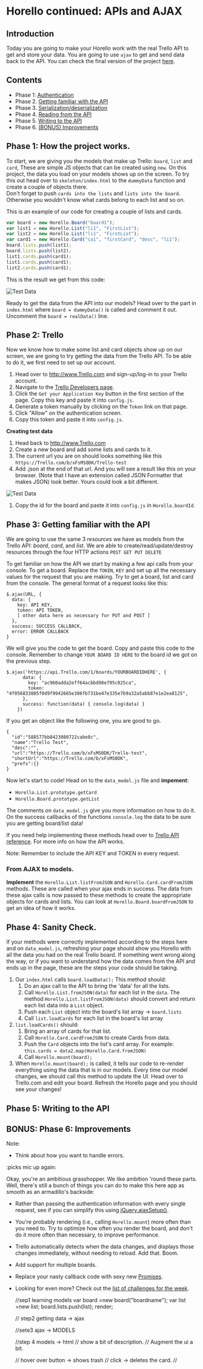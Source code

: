 # Horello continued: APIs and AJAX

## Introduction

Today you are going to make your Horello work with the real Trello API to get and
store your data. You are going to use `ajax` to get and send data back to the API.
You can check the final version of the project [here](http://horizons-school-of-technology.github.io/week02/day4/2_Horello-ajax/solution/index.html).

## Contents

- Phase 1: [Authentication](#phase-1-authentication)
- Phase 2. [Getting familiar with the API](#phase-2-getting-familiar-with-the-api)
- Phase 3. [Serialization/deserialization](#phase-3-serializationdeserialization)
- Phase 4. [Reading from the API](#phase-4-reading-from-the-api)
- Phase 5. [Writing to the API](#phase-5-writing-to-the-api)
- Phase 6. [(BONUS) Improvements](#bonus-phase-6-improvements)


## Phase 1: How the project works.

To start, we are giving you the models that make up Trello: `board`, `list` and `card`,
These are simple JS objects that can be created using `new`. On this project, the
data you load on your models shows up on the screen. To try this out head over to `skeleton/index.html` to the `dummyData` function and create a couple of objects there.  
Don't forget to push `cards into the lists` and `lists into the board`. Otherwise you wouldn't know what cards belong to each list and so on.

This is an example of our code for creating a couple of lists and cards.

```javascript
var board = new Horello.Board("board1");
var list1 = new Horello.List("li1", "FirstList");
var list2 = new Horello.List("li1", "FirstList");
var card1 = new Horello.Card("ca1", "firstCard", "desc", "li1");
board.lists.push(list1);
board.lists.push(list2);
list1.cards.push(card1);
list1.cards.push(card1);
list2.cards.push(card1);
```

This is the result we get from this code:

![Test Data](images/capture1.jpeg)

Ready to get the data from the API into our models? Head over to the part in
`index.html` where `board = dummyData()` is called and comment it out. Uncomment the
`board = realData()` line.

## Phase 2: Trello

Now we know how to make some list and card objects show up on our screen, we are
going to try getting the data from the Trello API. To be able to do it, we first
need to set up our account.

1. Head over to http://www.Trello.com and sign-up/log-in to your Trello account.
1. Navigate to the [Trello
   Developers page](https://developers.Trello.com/get-started/start-building).
1. Click the `Get your Application Key` button in the first section of
   the page. Copy this key and paste it into `config.js`.
1. Generate a token manually by clicking on the `Token` link on that page.
1. Click "Allow" on the authentication screen.
1. Copy this token and paste it into `config.js`.

**Creating test data**
1. Head back to http://www.Trello.com
1. Create a new board and add some lists and cards to it.
1. The current url you are on should looks something like this `https://Trello.com/b/xFsMS0DK/Trello-test`
1. Add .json at the end of that url. And you will see a result like this on your
browser. (Note that I have an extension called JSON Formatter that makes JSON) look
better. Yours could look a bit different.

![Test Data](images/capture2.jpeg)

1. Copy the id for the board and paste it into `config.js` in `Horello.boardId`.

## Phase 3: Getting familiar with the API

We are going to use the same 3 _resources_ we have as models from the Trello API:
 _board_, _card_, and _list_. We are able to create/read/update/destroy resources
 through the four HTTP actions `POST GET PUT DELETE`

To get familiar on how the API we start by making a few api calls from your console.
To get a board. Replace the `TOKEN`, `KEY` and set up all the necessary values for
the request that you are making. Try to get a board, list and card from the console.
The general format of a request looks like this:

```
$.ajax(URL, {
  data: {
    key: API KEY,
    token: API TOKEN,
    [ other data here as necessary for PUT and POST ]
  },
  success: SUCCESS CALLBACK,
  error: ERROR CALLBACK
}
```

We will give you the code to get the board. Copy and paste this code to the console. Remember to change `YOUR BOARD ID HERE` to the board id we got on the previous step.

```
$.ajax('https://api.Trello.com/1/boards/YOURBOARDIDHERE', {
      data: {
        key: "ac960adda2eff64acbbd98e795c025ca",
        token: "4f056833805f0d9f9942665e386fb731be47e335e7b9a32a5abb87e1e2ea8125",
      },
      success: function(data) { console.log(data) }
    })
```

If you get an object like the following one, you are good to go.

```
{
  "id":"588577bb8423080722cabe8c",
  "name":"Trello Test",
  "desc":"",
  "url":"https://Trello.com/b/xFsMS0DK/Trello-test",
  "shortUrl":"https://Trello.com/b/xFsMS0DK",
  "prefs":{}
}
```

Now let's start to code! Head on to the `data_model.js` file and **impement**:

- `Horello.List.prototype.getCard`
- `Horello.Board.prototype.getList`

The comments on `data_model.js` give you more information on how to do it. On the
success callbacks of the functions `console.log` the data to be sure you
are getting board/list data!

If you need help implementing these methods head over to [Trello API
reference](https://developers.Trello.com/advanced-reference). For more info on how
the API works.

Note: Remember to include the API KEY and TOKEN in every request.

### From AJAX to models.

**Implement** the `Horello.List.listFromJSON` and `Horello.Card.cardFromJSON` methods.
These are called when your ajax ends in success. The data from these ajax calls
is now passed to these methods to create the appropriate objects for cards and lists.
You can look at `Horello.Board.boardFromJSON` to get an idea of how it works.

## Phase 4: Sanity Check.

If your methods were correctly implemented according to the steps here and on
`data_model.js`, refreshing your page should show you Horello with all the data
you had on the real Trello board. If something went wrong along the way, or if you
want to understand how the data comes from the API and ends up in the page, these
are the steps your code should be taking.

1. Our `index.html` calls `board.loadData();` This method should:
    1. Do an ajax call to the API to bring the 'data' for all the lists.
    1. Call `Horello.List.fromJSON(data)` for each list in the `data`.
        The method `Horello.List.listFromJSON(data)` should convert and return each list data into a `List` object.
    1. Push each `List` object into the board's list array -> `board.lists`
    1. Call `list.loadCards` for each list in the board's list array
1.  `list.loadCards()` should:
    1. Bring an array of cards for that list.
    1. Call `Horello.Card.cardFromJSON` to create Cards from data.
    1. Push the `Card` objects into the list's card array. For example:
       `this.cards = data2.map(Horello.Card.fromJSON)`
    1. Call `Horello.mount(board);`
1. When `Horello.mount(board);` is called, it tells our code to re-render everything
using the data that is in our models. Every time our model changes, we should call
this method to update the UI. Head over to Trello.com and edit your board. Refresh
the Horello page and you should see your changes!


## Phase 5: Writing to the API



## BONUS: Phase 6: Improvements


Note:
- Think about how you want to handle errors.

:picks mic up again:

Okay, you're an ambitious grasshopper. We like ambition 'round these
parts. Well, there's still a bunch of things you can do to make this
here app as smooth as an armadillo's backside:

- Rather than passing the authentication information with every single
  request, see if you can simplify this using
  [jQuery.ajaxSetup()](https://api.jquery.com/jquery.ajaxsetup/).
- You're probably rendering (i.e., calling `Horello.mount`) more often
  than you need to. Try to optimize how often you render the board, and
  don't do it more often than necessary, to improve performance.
- Trello automatically detects when the data changes, and displays those
  changes immediately, without needing to reload. Add that. Boom.
- Add support for multiple boards.
- Replace your nasty callback code with sexy new
  [Promises](https://developer.mozilla.org/en-US/docs/Web/JavaScript/Reference/Global_Objects/Promise).
- Looking for even more? Check out the [list of challenges for the
  week](../../challenges/1_bonus_Horello).







  //sep1
  learning models
  var board =new board("boardname");
  var list =new list;
  board.lists.push(list);
  render;

  // step2
  getting data -> ajax

  //sete3
  ajax -> MODELS

  //step 4
  models -> html
  // show a bit of description.
  // Augment the ui a bit.

  // hover over button -> shows trash
  // click -> deletes the card.
  //
